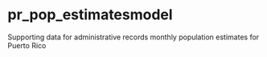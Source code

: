# pr_pop_estimatesmodel
Supporting data for administrative records monthly population estimates for Puerto Rico
